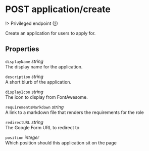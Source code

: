 # <span class="badge badge-light">POST</span> <span class="badge badge-light">application/create</span>

!> Privileged endpoint ([?](privileged.md))

Create an application for users to apply for.

## Properties

`displayName` *string*  
The display name for the application.

`description` *string*  
A short blurb of the application.

`displayIcon` *string*  
The icon to display from FontAwesome.

`requirementsMarkdown` *string*  
A link to a markdown file that renders the requirements for the role

`redirectURL` *string*  
The Google Form URL to redirect to

`position` *integer*  
Which position should this application sit on the page




